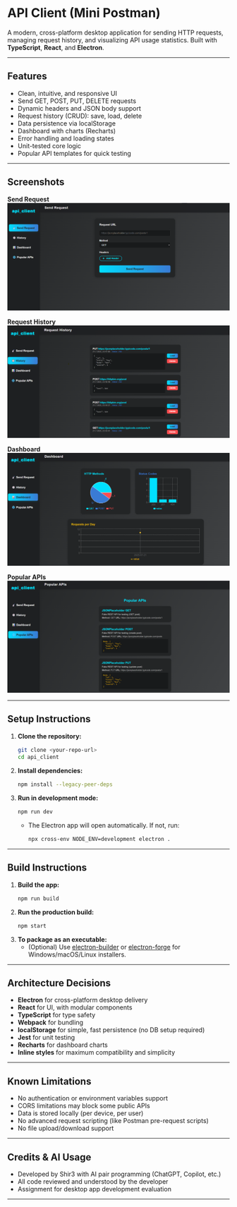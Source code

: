 # API Client (Mini Postman)

A modern, cross-platform desktop application for sending HTTP requests, managing request history, and visualizing API usage statistics. Built with **TypeScript**, **React**, and **Electron**.

---

## Features
- Clean, intuitive, and responsive UI
- Send GET, POST, PUT, DELETE requests
- Dynamic headers and JSON body support
- Request history (CRUD): save, load, delete
- Data persistence via localStorage
- Dashboard with charts (Recharts)
- Error handling and loading states
- Unit-tested core logic
- Popular API templates for quick testing

---

## Screenshots

**Send Request**
![Send Request](./screenshots/send-request.png)

**Request History**
![Request History](./screenshots/history.png)

**Dashboard**
![Dashboard](./screenshots/dashboard.png)

**Popular APIs**
![Popular APIs](./screenshots/popular-apis.png)

---

## Setup Instructions

1. **Clone the repository:**
   ```bash
   git clone <your-repo-url>
   cd api_client
   ```
2. **Install dependencies:**
   ```bash
   npm install --legacy-peer-deps
   ```
3. **Run in development mode:**
   ```bash
   npm run dev
   ```
   - The Electron app will open automatically. If not, run:
     ```bash
     npx cross-env NODE_ENV=development electron .
     ```

---

## Build Instructions

1. **Build the app:**
   ```bash
   npm run build
   ```
2. **Run the production build:**
   ```bash
   npm start
   ```
3. **To package as an executable:**
   - (Optional) Use [electron-builder](https://www.electron.build/) or [electron-forge](https://www.electronforge.io/) for Windows/macOS/Linux installers.

---

## Architecture Decisions
- **Electron** for cross-platform desktop delivery
- **React** for UI, with modular components
- **TypeScript** for type safety
- **Webpack** for bundling
- **localStorage** for simple, fast persistence (no DB setup required)
- **Jest** for unit testing
- **Recharts** for dashboard charts
- **Inline styles** for maximum compatibility and simplicity

---

## Known Limitations
- No authentication or environment variables support
- CORS limitations may block some public APIs
- Data is stored locally (per device, per user)
- No advanced request scripting (like Postman pre-request scripts)
- No file upload/download support

---

## Credits & AI Usage
- Developed by Shir3 with AI pair programming (ChatGPT, Copilot, etc.)
- All code reviewed and understood by the developer
- Assignment for desktop app development evaluation


---
